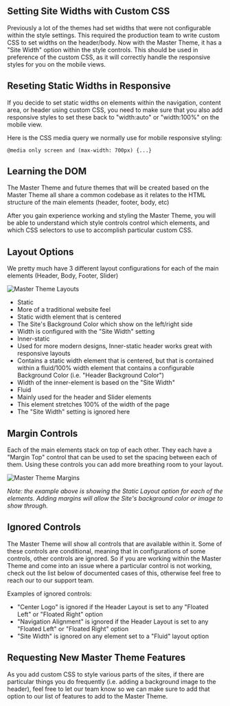 ## Setting Site Widths with Custom CSS

Previously a lot of the themes had set widths that were not configurable within the style settings. This required the production team to write custom CSS to set widths on the header/body. Now with the Master Theme, it has a "Site Width" option within the style controls. This should be used in preference of the custom CSS, as it will correctly handle the responsive styles for you on the mobile views.

## Reseting Static Widths in Responsive

If you decide to set static widths on elements within the navigation, content area, or header using custom CSS, you need to make sure that you also add responsive styles to set these back to "width:auto" or "width:100%" on the mobile view.

Here is the CSS media query we normally use for mobile responsive styling:

	@media only screen and (max-width: 700px) {...}

## Learning the DOM

The Master Theme and future themes that will be created based on the Master Theme all share a common codebase as it relates to the HTML structure of the main elements (header, footer, body, etc)

After you gain experience working and styling the Master Theme, you will be able to understand which style controls control which elements, and which CSS selectors to use to accomplish particular custom CSS.

## Layout Options

We pretty much have 3 different layout configurations for each of the main elements (Header, Body, Footer, Slider)

![Master Theme Layouts](https://cloud.githubusercontent.com/assets/1208/3831373/cfd1470e-1d92-11e4-9486-86632bc39199.png)

* Static
 * More of a traditional website feel
 * Static width element that is centered
 * The Site's Background Color which show on the left/right side
 * Width is configured with the "Site Width" setting
* Inner-static
 * Used for more modern designs, Inner-static header works great with responsive layouts
 * Contains a static width element that is centered, but that is contained within a fluid/100% width element that contains a configurable Background Color (i.e. "Header Background Color")
 * Width of the inner-element is based on the "Site Width"
* Fluid
 * Mainly used for the header and Slider elements
 * This element stretches 100% of the width of the page
 * The "Site Width" setting is ignored here

## Margin Controls

Each of the main elements stack on top of each other. They each have a "Margin Top" control that can be used to set the spacing between each of them. Using these controls you can add more breathing room to your layout.

![Master Theme Margins](https://cloud.githubusercontent.com/assets/1208/3831493/2e2907fa-1d94-11e4-87da-55fe1292d3a5.png)

*Note: the example above is showing the Static Layout option for each of the elements. Adding margins will allow the Site's background color or image to show through.*

## Ignored Controls

The Master Theme will show all controls that are available within it. Some of these controls are conditional, meaning that in configurations of some controls, other controls are ignored. So if you are working within the Master Theme and come into an issue where a particular control is not working, check out the list below of documented cases of this, otherwise feel free to reach our to our support team.

Examples of ignored controls:

* "Center Logo" is ignored if the Header Layout is set to any "Floated Left" or "Floated Right" option
* "Navigation Alignment" is ignored if the Header Layout is set to any "Floated Left" or "Floated Right" option
* "Site Width" is ignored on any element set to a "Fluid" layout option

## Requesting New Master Theme Features

As you add custom CSS to style various parts of the sites, if there are particular things you do frequently (i.e. adding a background image to the header), feel free to let our team know so we can make sure to add that option to our list of features to add to the Master Theme.
